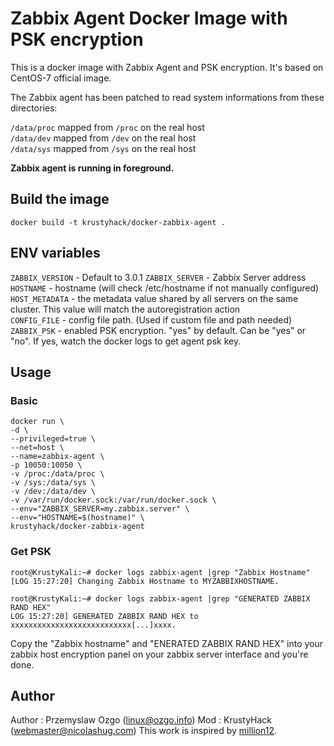 # Zabbix Agent Docker Image with PSK encryption

This is a docker image with Zabbix Agent and PSK encryption. It's based on CentOS-7 official image.  

The Zabbix agent has been patched to read system informations from these directories:  

`/data/proc` mapped from `/proc` on the real host  
`/data/dev` mapped from `/dev` on the real host  
`/data/sys` mapped from `/sys` on the real host  

**Zabbix agent is running in foreground.**

## Build the image

    docker build -t krustyhack/docker-zabbix-agent .

## ENV variables

`ZABBIX_VERSION` - Default to 3.0.1
`ZABBIX_SERVER` - Zabbix Server address  
`HOSTNAME` - hostname  (will check /etc/hostname if not manually configured)
`HOST_METADATA` - the metadata value shared by all servers on the same cluster. This value will match the autoregistration action  
`CONFIG_FILE` - config file path. (Used if custom file and path needed)
`ZABBIX_PSK` - enabled PSK encryption. "yes" by default. Can be "yes" or "no". If yes, watch the docker logs to get agent psk key.

## Usage
### Basic
	docker run \
	-d \
	--privileged=true \
	--net=host \
	--name=zabbix-agent \
	-p 10050:10050 \
	-v /proc:/data/proc \
	-v /sys:/data/sys \
	-v /dev:/data/dev \
	-v /var/run/docker.sock:/var/run/docker.sock \
	--env="ZABBIX_SERVER=my.zabbix.server" \
	--env="HOSTNAME=$(hostname)" \
	krustyhack/docker-zabbix-agent

### Get PSK
	root@KrustyKali:~# docker logs zabbix-agent |grep "Zabbix Hostname"
	[LOG 15:27:20] Changing Zabbix Hostname to MYZABBIXHOSTNAME.

	root@KrustyKali:~# docker logs zabbix-agent |grep "GENERATED ZABBIX RAND HEX"
	LOG 15:27:20] GENERATED ZABBIX RAND HEX to xxxxxxxxxxxxxxxxxxxxxxxxxxx[...]xxxx.

Copy the "Zabbix hostname" and "ENERATED ZABBIX RAND HEX" into your zabbix host encryption panel on your zabbix server interface and you're done.

## Author  
Author : Przemyslaw Ozgo (<linux@ozgo.info>) 
Mod : KrustyHack (<webmaster@nicolashug.com>)
This work is inspired by [million12](https://github.com/million12).
